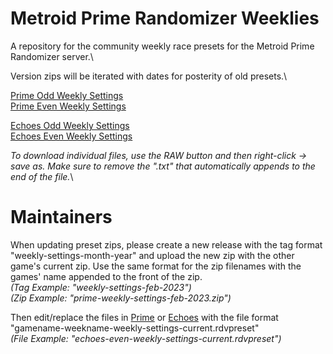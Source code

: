 # Metroid Prime Randomizer Weeklies
A repository for the community weekly race presets for the Metroid Prime Randomizer server.\

Version zips will be iterated with dates for posterity of old presets.\

[Prime Odd Weekly Settings](https://github.com/Uncle-Reggie/Metroid-Prime-Randomizer-Weeklies/blob/main/Prime/prime-odd-weekly-settings-current.rdvpreset)\
[Prime Even Weekly Settings](https://github.com/Uncle-Reggie/Metroid-Prime-Randomizer-Weeklies/blob/main/Prime/prime-even-weekly-settings-current.rdvpreset)

[Echoes Odd Weekly Settings](https://github.com/Uncle-Reggie/Metroid-Prime-Randomizer-Weeklies/blob/main/Echoes/echoes-odd-weekly-settings-current.rdvpreset)\
[Echoes Even Weekly Settings](https://github.com/Uncle-Reggie/Metroid-Prime-Randomizer-Weeklies/blob/main/Echoes/echoes-even-weekly-settings-current.rdvpreset)

*To download individual files, use the RAW button and then right-click -> save as. Make sure to remove the ".txt" that automatically appends to the end of the file.*\

# Maintainers

When updating preset zips, please create a new release with the tag format "weekly-settings-month-year" and upload the new zip with the other game's current zip. Use the same format for the zip filenames with the games' name appended to the front of the zip.\
*(Tag Example: "weekly-settings-feb-2023")\
(Zip Example: "prime-weekly-settings-feb-2023.zip")*

Then edit/replace the files in [Prime](./Prime/) or [Echoes](./Echoes/) with the file format "gamename-weekname-weekly-settings-current.rdvpreset"\
*(File Example: "echoes-even-weekly-settings-current.rdvpreset")*
